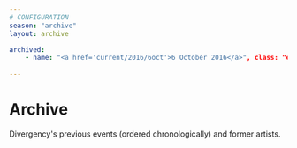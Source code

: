 ```yaml
---
# CONFIGURATION
season: "archive"
layout: archive

archived:
    - name: "<a href='current/2016/6oct'>6 October 2016</a>", class: "ev2016"
            
---
```

# Archive
Divergency's previous events (ordered chronologically) and former artists.
